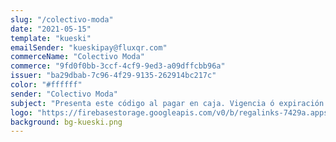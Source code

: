 ```yaml
---
slug: "/colectivo-moda"
date: "2021-05-15"
template: "kueski"
emailSender: "kueskipay@fluxqr.com"
commerceName: "Colectivo Moda"
commerce: "9fd0f0bb-3ccf-4cf9-9ed3-a09dffcbb96a"
issuer: "ba29dbab-7c96-4f29-9135-262914bc217c"
color: "#ffffff"
sender: "Colectivo Moda"
subject: "Presenta este código al pagar en caja. Vigencia ó expiración del código en 24 horas."
logo: "https://firebasestorage.googleapis.com/v0/b/regalinks-7429a.appspot.com/o/logo_comoda.png?alt=media&token=194b7060-6079-4721-9605-9b188c53bb90"
background: bg-kueski.png
---
```

